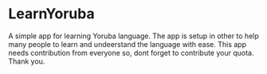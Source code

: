 # LearnYoruba
A simple app for learning Yoruba language. The app is setup in other to help many people to learn and undeerstand the language with ease.
This app needs contribution from everyone so, dont forget to contribute your quota. Thank you.
